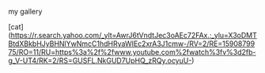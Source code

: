 my gallery

[cat] (https://r.search.yahoo.com/_ylt=AwrJ6tVndtJec3oAEc72FAx.;_ylu=X3oDMTBtdXBkbHJyBHNlYwNmcC1hdHRyaWIEc2xrA3J1cmw-/RV=2/RE=1590879975/RO=11/RU=https%3a%2f%2fwww.youtube.com%2fwatch%3fv%3d2fb-g_V-UT4/RK=2/RS=GUSFL.NkGUD7UpHQ_zRQy.ocyuU-)
